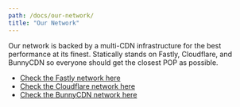 ```yaml
---
path: /docs/our-network/
title: "Our Network"
---
```


Our network is backed by a multi-CDN infrastructure for the best performance at its finest. Statically stands on Fastly, Cloudflare, and BunnyCDN so everyone should get the closest POP as possible.

- [Check the Fastly network here](https://www.fastly.com/network-map)
- [Check the Cloudflare network here](https://www.cloudflare.com/network/)
- [Check the BunnyCDN network here](https://bunnycdn.com/network)
